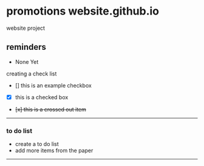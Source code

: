 # promotions website.github.io
website project

## reminders
- None Yet

creating a check list
- [] this is an example checkbox
- [x] this is a checked box
- <del> [x] this is a crossed out item </del>

---

### to do list
- create a to do list
- add more items from the paper

---
